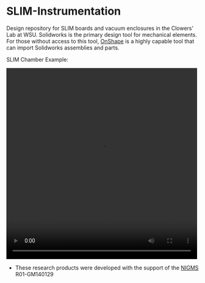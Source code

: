 # SLIM-Instrumentation
Design repository for SLIM boards and vacuum enclosures in the Clowers' Lab at WSU. Solidworks is the primary design tool for mechanical elements. For those without access to this tool, [OnShape](https://www.onshape.com/en/) is a highly capable tool that can import Solidworks assemblies and parts.  

SLIM Chamber Example:

<video width="500" height="500" controls>
  <source src="\images\SLIM_Assembly_V11_Distribution_v1.mp4" type="video/mp4">
</video>

* These research products were developed with the support of the [NIGMS](https://www.nigms.nih.gov/) R01-GM140129
